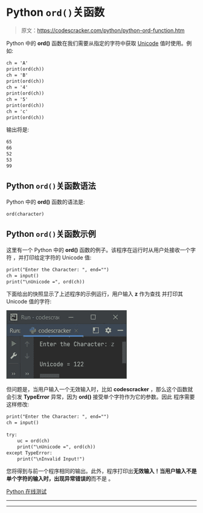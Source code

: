 # Python `ord()`关函数

> 原文：<https://codescracker.com/python/python-ord-function.htm>

Python 中的 **ord()** 函数在我们需要从指定的字符中获取 [Unicode](/computer-fundamental/unicode-characters.htm) 值时使用。例如:

```
ch = 'A'
print(ord(ch))
ch = 'B'
print(ord(ch))
ch = '4'
print(ord(ch))
ch = '5'
print(ord(ch))
ch = 'c'
print(ord(ch))
```

输出将是:

```
65
66
52
53
99
```

## Python `ord()`关函数语法

Python 中的 **ord()** 函数的语法是:

```
ord(character)
```

## Python `ord()`关函数示例

这里有一个 Python 中的 **ord()** 函数的例子。该程序在运行时从用户处接收一个字符 ，并打印给定字符的 Unicode 值:

```
print("Enter the Character: ", end="")
ch = input()
print("\nUnicode =", ord(ch))
```

下面给出的快照显示了上述程序的示例运行，用户输入 **z** 作为查找 并打印其 Unicode 值的字符:

![python ord function](img/fb159dfc129b8030cb658081d0c0dccb.png)

但问题是，当用户输入一个无效输入时，比如 **codescracker** ，那么这个函数就会引发 **TypeError** 异常，因为 **ord()** 接受单个字符作为它的参数。因此 程序需要这样修改:

```
print("Enter the Character: ", end="")
ch = input()

try:
    uc = ord(ch)
    print("\nUnicode =", ord(ch))
except TypeError:
    print("\nInvalid Input!")
```

您将得到与前一个程序相同的输出。此外，程序打印出**无效输入！当用户输入不是单个字符的输入时，出现异常错误的**而不是 。

[Python 在线测试](/exam/showtest.php?subid=10)

* * *

* * *